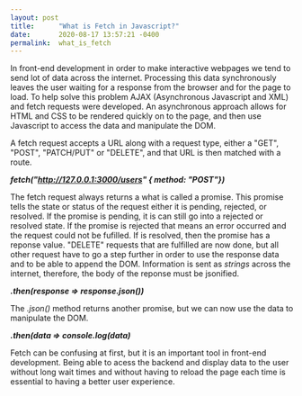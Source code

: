 ```yaml
---
layout: post
title:      "What is Fetch in Javascript?"
date:       2020-08-17 13:57:21 -0400
permalink:  what_is_fetch
---
```



In front-end development in order to make interactive webpages we tend to send lot of data across the internet. Processing this data synchronously leaves the user waiting for a response from the browser and for the page to load. To help solve this problem AJAX (Asynchronous Javascript and XML) and fetch requests were developed. An asynchronous approach allows for HTML and CSS to be rendered quickly on to the page, and then use Javascript to access the data and manipulate the DOM. 

A fetch request accepts a URL along with a request type, either a "GET", "POST", "PATCH/PUT" or "DELETE", and that URL is then matched with a route.

***fetch("http://127.0.0.1:3000/users" { method: "POST"})***

The fetch request always returns a what is called a promise. This promise tells the state or status of the request either it is pending, rejected, or resolved. If the promise is pending, it is can still go into a rejected or resolved state. If the promise is rejected that means an error occurred and the request could not be fufilled. If is resolved, then the promise has a reponse value. "DELETE" requests that are fulfilled are now done, but all other request have to go a step further in order to use the response data and to be able to append the DOM. Information is sent as *strings* across the internet, therefore, the body of the reponse must be jsonified. 

***.then(response => response.json())***

The *.json()* method returns another promise, but we can now use the data to manipulate the DOM.

***.then(data => console.log(data)***

Fetch can be confusing at first, but it is an important tool in front-end development. Being able to acess the backend and display data to the user without long wait times and without having to reload the page each time is essential to having a better user experience. 

